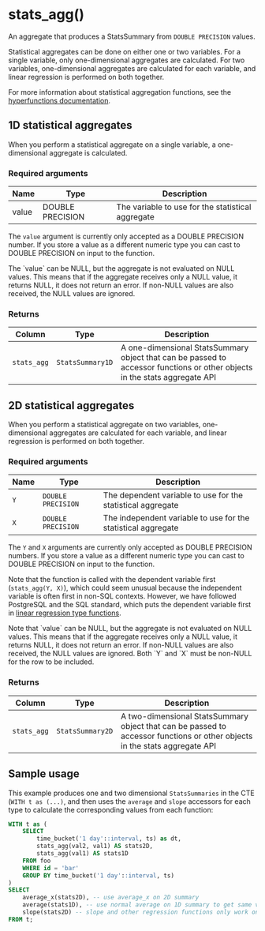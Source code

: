 # stats_agg() <tag type="toolkit" content="Toolkit" />
An aggregate that produces a StatsSummary from `DOUBLE PRECISION` values. 

Statistical aggregates can be done on either one or two variables. 
For a single variable, only one-dimensional aggregates are calculated. 
For two variables, one-dimensional aggregates are calculated for 
each variable, and linear regression is performed on both together. 

For more information about statistical aggregation functions, see the
[hyperfunctions documentation][hyperfunctions-stats-agg].

## 1D statistical aggregates
When you perform a statistical aggregate on a single variable, a 
one-dimensional aggregate is calculated.

### Required arguments

|Name|Type|Description|
|-|-|-|
|value|DOUBLE PRECISION|The variable to use for the statistical aggregate|

The `value` argument is currently only accepted as a DOUBLE PRECISION number.
If you store a value as a different numeric type you can cast to DOUBLE PRECISION 
on input to the function.

<highlight type="note">
The `value` can be NULL, but the aggregate is not evaluated
on NULL values. This means that if the aggregate receives only a NULL value, it 
returns NULL, it does not return an error. If non-NULL values are also received, the NULL 
values are ignored. 
</highlight>

### Returns

|Column|Type|Description|
|-|-|-|
|`stats_agg`|`StatsSummary1D`|A one-dimensional StatsSummary object that can be passed to accessor functions or other objects in the stats aggregate API|

## 2D statistical aggregates
When you perform a statistical aggregate on two variables, 
one-dimensional aggregates are calculated for each variable, 
and linear regression is performed on both together. 

### Required arguments

|Name|Type|Description|
|-|-|-|
|`Y`|`DOUBLE PRECISION`|The dependent variable to use for the statistical aggregate|
|`X`|`DOUBLE PRECISION`|The independent variable to use for the statistical aggregate|

The `Y` and `X`  arguments are currently only accepted as DOUBLE PRECISION numbers.
If you store a value as a different numeric type you can cast to DOUBLE PRECISION 
on input to the function.

Note that the function is called with the dependent variable first (`stats_agg(Y, X)`), which
could seem unusual because the independent variable is often first in non-SQL contexts. 
However, we have followed PostgreSQL and the SQL standard, which puts the dependent 
variable first in [linear regression type functions][pg-stats-aggs]. 

<highlight type="note">
Note that `value` can be NULL, but the aggregate is not evaluated
on NULL values. This means that if the aggregate receives only a NULL value, it 
returns NULL, it does not return an error. If non-NULL values are also received, the NULL 
values are ignored. Both `Y` and `X` must be non-NULL for the row to be included.
</highlight>

### Returns

|Column|Type|Description|
|-|-|-|
|`stats_agg`|`StatsSummary2D`|A two-dimensional StatsSummary object that can be passed to accessor functions or other objects in the stats aggregate API|

## Sample usage
This example produces one and two dimensional `StatsSummaries` in the 
CTE (`WITH t as (...)`, and then uses the `average` and `slope` accessors 
for each type to calculate the corresponding values from each function: 
``` sql
WITH t as (
    SELECT
        time_bucket('1 day'::interval, ts) as dt,
        stats_agg(val2, val1) AS stats2D, 
        stats_agg(val1) AS stats1D 
    FROM foo
    WHERE id = 'bar'
    GROUP BY time_bucket('1 day'::interval, ts)
)
SELECT
    average_x(stats2D), -- use average_x on 2D summary
    average(stats1D), -- use normal average on 1D summary to get same value
    slope(stats2D) -- slope and other regression functions only work on 2D aggregates
FROM t;
```


[hyperfunctions-stats-agg]: timescaledb/:currentVersion:/how-to-guides/hyperfunctions/stats-aggs/
[pg-stats-aggs]: https://www.postgresql.org/docs/current/functions-aggregate.html#FUNCTIONS-AGGREGATE-STATISTICS-TABLE